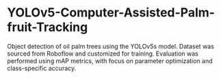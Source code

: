# YOLOv5-Computer-Assisted-Palm-fruit-Tracking
Object detection of oil palm trees using the YOLOv5s model. Dataset was sourced from Roboflow and customized for training. Evaluation was performed using mAP metrics, with focus on parameter optimization and class-specific accuracy.
